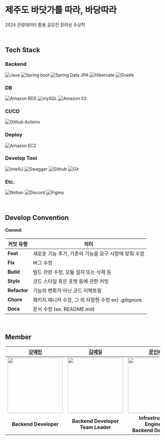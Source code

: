 # 제주도 바닷가를 따라, 바당따라
2024 관광데이터 활용 공모전 장려상 수상작

</br>

## Tech Stack
### Backend
![Java](https://img.shields.io/badge/java-%23ED8B00.svg?style=for-the-badge&logo=openjdk&logoColor=white)
![Spring boot](https://img.shields.io/badge/Spring_boot-6DB33F?style=for-the-badge&logo=Springboot&logoColor=white)
![Spring Data JPA](https://img.shields.io/badge/spring_data_jpa-6DB33F?style=for-the-badge&logoColor=white)
![Hibernate](https://img.shields.io/badge/hibernate-59666C?style=for-the-badge&logo=hibernate&logoColor=white)
![Gradle](https://img.shields.io/badge/gradle-02303A?style=for-the-badge&logo=gradle&logoColor=white)
<!-- ![JWT](https://img.shields.io/badge/JWT-black?style=for-the-badge&logo=JSON%20web%20tokens) -->

### DB
![Amazon RDS](https://img.shields.io/badge/amazon_rds-527FFF?style=for-the-badge&logo=amazonrds&logoColor=white)
![mySQL](https://img.shields.io/badge/mysql-4479A1?style=for-the-badge&logo=mysql&logoColor=white)
![Amazon S3](https://img.shields.io/badge/amazon_s3-569A31?style=for-the-badge&logo=amazons3&logoColor=white)
<!-- ![Firebase](https://img.shields.io/badge/firebase-FFCA28?style=for-the-badge&logo=firebase&logoColor=white) -->

### CI/CD
![Github Actions](https://img.shields.io/badge/github_actions-2088FF?style=for-the-badge&logo=githubactions&logoColor=white)

### Deploy
![Amazon EC2](https://img.shields.io/badge/amazon_ec2-FF9900?style=for-the-badge&logo=amazonec2&logoColor=white)
<!-- ![AWS Lambda](https://img.shields.io/badge/aws_lambda-FF9900?style=for-the-badge&logo=awslambda&logoColor=white)-->

### Develop Tool
![IntelliJ](https://img.shields.io/badge/intelliJ-000000?style=for-the-badge&logo=intellij-idea&logoColor=white)
![Swagger](https://img.shields.io/badge/swagger-85EA2D?style=for-the-badge&logo=swagger&logoColor=white)
![Github](https://img.shields.io/badge/github-181717?style=for-the-badge&logo=github&logoColor=white)
![Git](https://img.shields.io/badge/git-F05032?style=for-the-badge&logo=git&logoColor=white)

### Etc.
![Notion](https://img.shields.io/badge/Notion-%23000000.svg?style=for-the-badge&logo=notion&logoColor=white)
![Discord](https://img.shields.io/badge/Discord-%235865F2.svg?style=for-the-badge&logo=discord&logoColor=white)
![Figma](https://img.shields.io/badge/Figma-F24E1E?style=for-the-badge&logo=Figma&logoColor=white)

</br>

## Develop Convention
#### Commit
| **커밋 유형** | **의미** |
| --- | --- |
| **Feat** | 새로운 기능 추가, 기존의 기능을 요구 사항에 맞춰 수정 |
| **Fix** | 버그 수정 |
| **Build** | 빌드 관련 수정, 모듈 설치 또는 삭제 등 |
| **Style** | 코드 스타일 혹은 포맷 등에 관한 커밋 |
| **Refactor** | 기능의 변화가 아닌 코드 리팩토링 |
| **Chore** | 패키지 매니저 수정, 그 외 자잘한 수정 ex) .gitignore |
| **Docs** | 문서 수정 (ex. README.md) |

</br>

## Member
|[강예린](https://github.com/rkddpfls02)|[김예일](https://github.com/yeilkk)|[문인배](https://github.com/MoonInbae)|[이지우](https://github.com/Jiwoo-Leee)|
|:---:|:---:|:---:|:---:|
|<img src="https://github.com/rkddpfls02.png" width="180" height="180" >|<img src="https://github.com/yeilkk.png" width="180" height="180" >|<img src="https://github.com/MoonInbae.png" width="180" height="180" >|<img src="https://github.com/Jiwoo-Leee.png" width="180" height="180" >|
| **Backend Developer** | **Backend Developer <br> Team Leader**| **Infrastructure Engineer <br> Backend Developer** | **Backend Developer** | **Backend Developer** |
